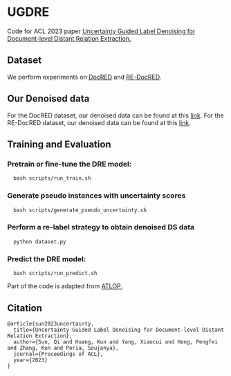 # UGDRE
Code for ACL 2023 paper [Uncertainty Guided Label Denoising for Document-level Distant Relation Extraction.](https://arxiv.org/abs/2305.11029)
## Dataset
We perform experiments on [DocRED](https://github.com/thunlp/DocRED) and [RE-DocRED](https://github.com/tonytan48/re-docred).
## Our Denoised data
For the DocRED dataset, our denoised data can be found at this [link](https://drive.google.com/file/d/1Rk1bNJgZqQkQwtvNGuWzqzqSs_Z_B5TD/view?usp=sharing). 
For the RE-DocRED dataset, our denoised data can be found at this [link](https://drive.google.com/file/d/1yyQyQlAWxKL1FZmoaWWWGjB7_sNOPLvD/view?usp=sharing).
## Training and Evaluation
### Pretrain or fine-tune the DRE model:
```
  bash scripts/run_train.sh
```
### Generate pseudo instances with uncertainty scores
```
  bash scripts/generate_pseudo_uncertainty.sh
```
### Perform a re-label strategy to obtain denoised DS data
```
  python dataset.py
```
### Predict the DRE model:
```
  bash scripts/run_predict.sh
```
Part of the code is adapted from [ATLOP.](https://github.com/wzhouad/ATLOP)
## Citation
```
@article{sun2023uncertainty,
  title={Uncertainty Guided Label Denoising for Document-level Distant Relation Extraction},
  author={Sun, Qi and Huang, Kun and Yang, Xiaocui and Hong, Pengfei and Zhang, Kun and Poria, Soujanya},
  journal={Proceedings of ACL},
  year={2023}
}
```



  



